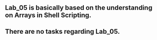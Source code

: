 ## Lab_05 is basically based on the understanding on Arrays in Shell Scripting.
## There are no tasks regarding Lab_05.

